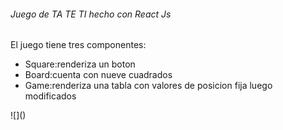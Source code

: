 <h6>Juego de TA TE TI hecho con React Js</h6>
El juego tiene tres componentes:
<ul>
<li>Square:renderiza un boton</li>
  <li>Board:cuenta con nueve cuadrados</li>
  <li>Game:renderiza una tabla con valores de posicion fija luego modificados</li>
</ul>
![]()
<p>
